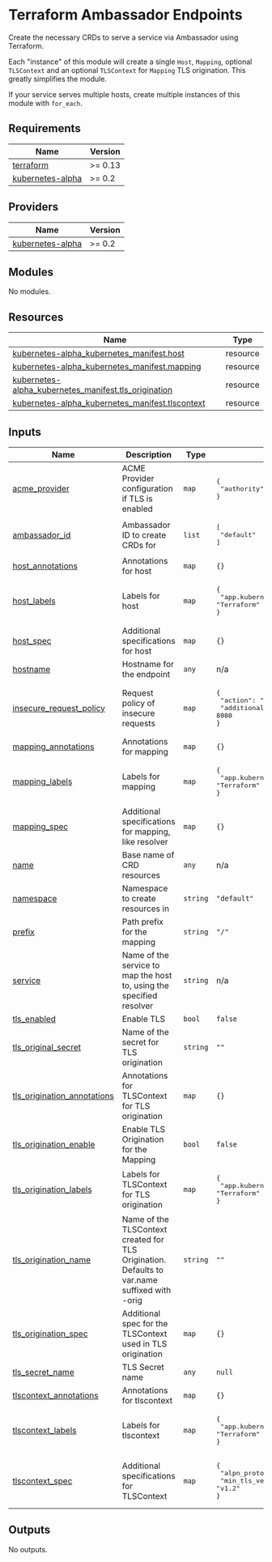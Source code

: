 # Terraform Ambassador Endpoints

Create the necessary CRDs to serve a service via Ambassador using Terraform.

Each "instance" of this module will create a single `Host`, `Mapping`, optional `TLSContext`
and an optional `TLSContext` for `Mapping` TLS origination. This greatly simplifies the module.

If your service serves multiple hosts, create multiple instances of this module with `for_each`.

## Requirements

| Name | Version |
|------|---------|
| <a name="requirement_terraform"></a> [terraform](#requirement\_terraform) | >= 0.13 |
| <a name="requirement_kubernetes-alpha"></a> [kubernetes-alpha](#requirement\_kubernetes-alpha) | >= 0.2 |

## Providers

| Name | Version |
|------|---------|
| <a name="provider_kubernetes-alpha"></a> [kubernetes-alpha](#provider\_kubernetes-alpha) | >= 0.2 |

## Modules

No modules.

## Resources

| Name | Type |
|------|------|
| [kubernetes-alpha_kubernetes_manifest.host](https://registry.terraform.io/providers/hashicorp/kubernetes-alpha/latest/docs/resources/kubernetes_manifest) | resource |
| [kubernetes-alpha_kubernetes_manifest.mapping](https://registry.terraform.io/providers/hashicorp/kubernetes-alpha/latest/docs/resources/kubernetes_manifest) | resource |
| [kubernetes-alpha_kubernetes_manifest.tls_origination](https://registry.terraform.io/providers/hashicorp/kubernetes-alpha/latest/docs/resources/kubernetes_manifest) | resource |
| [kubernetes-alpha_kubernetes_manifest.tlscontext](https://registry.terraform.io/providers/hashicorp/kubernetes-alpha/latest/docs/resources/kubernetes_manifest) | resource |

## Inputs

| Name | Description | Type | Default | Required |
|------|-------------|------|---------|:--------:|
| <a name="input_acme_provider"></a> [acme\_provider](#input\_acme\_provider) | ACME Provider configuration if TLS is enabled | `map` | <pre>{<br>  "authority": "None"<br>}</pre> | no |
| <a name="input_ambassador_id"></a> [ambassador\_id](#input\_ambassador\_id) | Ambassador ID to create CRDs for | `list` | <pre>[<br>  "default"<br>]</pre> | no |
| <a name="input_host_annotations"></a> [host\_annotations](#input\_host\_annotations) | Annotations for host | `map` | `{}` | no |
| <a name="input_host_labels"></a> [host\_labels](#input\_host\_labels) | Labels for host | `map` | <pre>{<br>  "app.kubernetes.io/managed-by": "Terraform"<br>}</pre> | no |
| <a name="input_host_spec"></a> [host\_spec](#input\_host\_spec) | Additional specifications for host | `map` | `{}` | no |
| <a name="input_hostname"></a> [hostname](#input\_hostname) | Hostname for the endpoint | `any` | n/a | yes |
| <a name="input_insecure_request_policy"></a> [insecure\_request\_policy](#input\_insecure\_request\_policy) | Request policy of insecure requests | `map` | <pre>{<br>  "action": "Redirect",<br>  "additionalPort": 8080<br>}</pre> | no |
| <a name="input_mapping_annotations"></a> [mapping\_annotations](#input\_mapping\_annotations) | Annotations for mapping | `map` | `{}` | no |
| <a name="input_mapping_labels"></a> [mapping\_labels](#input\_mapping\_labels) | Labels for mapping | `map` | <pre>{<br>  "app.kubernetes.io/managed-by": "Terraform"<br>}</pre> | no |
| <a name="input_mapping_spec"></a> [mapping\_spec](#input\_mapping\_spec) | Additional specifications for mapping, like resolver | `map` | `{}` | no |
| <a name="input_name"></a> [name](#input\_name) | Base name of CRD resources | `any` | n/a | yes |
| <a name="input_namespace"></a> [namespace](#input\_namespace) | Namespace to create resources in | `string` | `"default"` | no |
| <a name="input_prefix"></a> [prefix](#input\_prefix) | Path prefix for the mapping | `string` | `"/"` | no |
| <a name="input_service"></a> [service](#input\_service) | Name of the service to map the host to, using the specified resolver | `string` | n/a | yes |
| <a name="input_tls_enabled"></a> [tls\_enabled](#input\_tls\_enabled) | Enable TLS | `bool` | `false` | no |
| <a name="input_tls_original_secret"></a> [tls\_original\_secret](#input\_tls\_original\_secret) | Name of the secret for TLS origination | `string` | `""` | no |
| <a name="input_tls_origination_annotations"></a> [tls\_origination\_annotations](#input\_tls\_origination\_annotations) | Annotations for TLSContext for TLS origination | `map` | `{}` | no |
| <a name="input_tls_origination_enable"></a> [tls\_origination\_enable](#input\_tls\_origination\_enable) | Enable TLS Origination for the Mapping | `bool` | `false` | no |
| <a name="input_tls_origination_labels"></a> [tls\_origination\_labels](#input\_tls\_origination\_labels) | Labels for TLSContext for TLS origination | `map` | <pre>{<br>  "app.kubernetes.io/managed-by": "Terraform"<br>}</pre> | no |
| <a name="input_tls_origination_name"></a> [tls\_origination\_name](#input\_tls\_origination\_name) | Name of the TLSContext created for TLS Origination. Defaults to var.name suffixed with -orig | `string` | `""` | no |
| <a name="input_tls_origination_spec"></a> [tls\_origination\_spec](#input\_tls\_origination\_spec) | Additional spec for the TLSContext used in TLS origination | `map` | `{}` | no |
| <a name="input_tls_secret_name"></a> [tls\_secret\_name](#input\_tls\_secret\_name) | TLS Secret name | `any` | `null` | no |
| <a name="input_tlscontext_annotations"></a> [tlscontext\_annotations](#input\_tlscontext\_annotations) | Annotations for tlscontext | `map` | `{}` | no |
| <a name="input_tlscontext_labels"></a> [tlscontext\_labels](#input\_tlscontext\_labels) | Labels for tlscontext | `map` | <pre>{<br>  "app.kubernetes.io/managed-by": "Terraform"<br>}</pre> | no |
| <a name="input_tlscontext_spec"></a> [tlscontext\_spec](#input\_tlscontext\_spec) | Additional specifications for TLSContext | `map` | <pre>{<br>  "alpn_protocols": "h2, http/1.1",<br>  "min_tls_version": "v1.2"<br>}</pre> | no |

## Outputs

No outputs.
